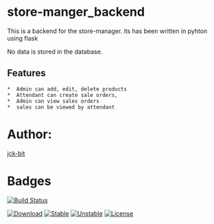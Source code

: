 # store-manger_backend
 This is a backend for the store-manager. its has been written in pyhton using flask

 No data is stored in the database.

 ## Features
    *  Admin can add, edit, delete products
    *  Attendant can create sale orders,
    *  Admin can view sales orders 
    *  sales can be viewed by attendant

# Author: 
 [jck-bit](https://github.com/jck-bit)


# Badges

[![Build Status](https://app.travis-ci.com/jck-bit/store_backend-prototype.svg?branch=master)](https://app.travis-ci.com/jck-bit/store_backend-prototype)

[![Download](https://poser.pugx.org/ali-irawan/xtra/d/total.svg)](https://poser.pugx.org/ali-irawan/xtra/d/total.svg)
[![Stable](https://poser.pugx.org/ali-irawan/xtra/v/stable.svg)](https://poser.pugx.org/ali-irawan/xtra/v/stable.svg)
[![Unstable](https://poser.pugx.org/ali-irawan/xtra/v/unstable.svg)](https://poser.pugx.org/ali-irawan/xtra/v/unstable.svg)
[![License](https://poser.pugx.org/ali-irawan/xtra/license.svg)](https://poser.pugx.org/ali-irawan/xtra/license.svg)
